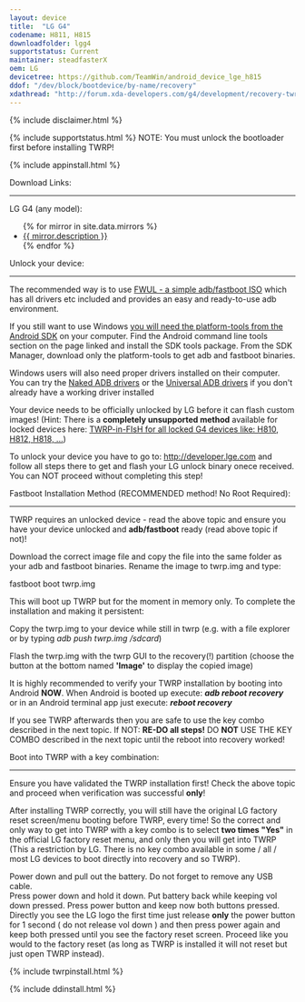 ```yaml
---
layout: device
title:  "LG G4"
codename: H811, H815
downloadfolder: lgg4
supportstatus: Current
maintainer: steadfasterX
oem: LG
devicetree: https://github.com/TeamWin/android_device_lge_h815
ddof: "/dev/block/bootdevice/by-name/recovery"
xdathread: "http://forum.xda-developers.com/g4/development/recovery-twrp-3-touch-recovery-t3442424"
---
```


{% include disclaimer.html %}

{% include supportstatus.html %}
NOTE: You must unlock the bootloader first before installing TWRP!

{% include appinstall.html %}

<div class='page-heading'>Download Links:</div>
<hr />
<p class="text">LG G4 (any model):</p>
<ul>
{% for mirror in site.data.mirrors %}
  <li>
    <a href="{{ mirror.baseurl }}lgg4">
      {{ mirror.description }}
    </a>
  </li>
{% endfor %}
</ul>

<div class='page-heading' id='unlock'>Unlock your device:</div>
<hr />
<p class="text">The recommended way is to use <a href="https://forum.xda-developers.com/android/software-hacking/live-iso-adb-fastboot-driver-issues-t3526755" target=_blank>FWUL - a simple adb/fastboot ISO</a> which has all drivers etc included and provides an easy and ready-to-use adb environment.</p>
<p class="text">If you still want to use Windows <a href="http://developer.android.com/sdk/index.html#linux-bundle-size">you will need the platform-tools from the Android SDK</a> on your computer. Find the Android command line tools section on the page linked and install the SDK tools package. From the SDK Manager, download only the platform-tools to get adb and fastboot binaries.</p>
<p class="text">Windows users will also need proper drivers installed on their computer. You can try the <a href="http://www.xda-developers.com/universal-naked-driver-solves-your-adb-driver-problems-on-windows/">Naked ADB drivers</a> or the <a href="http://www.koushikdutta.com/post/universal-adb-driver">Universal ADB drivers</a> if you don't already have a working driver installed</p>
<p class="text">Your device needs to be officially unlocked by LG before it can flash custom images! (Hint: There is a <b>completely unsupported method</b> available for locked devices here: <a href="https://forum.xda-developers.com/g4/development/locked-twrpinfish-locked-g4-devices-t3573048">TWRP-in-FIsH for all locked G4 devices like: H810, H812, H818, ...</a>)</p>
<p class="text">To unlock your device you have to go to: <a href="http://developer.lge.com/resource/mobile/RetrieveBootloader.dev" target=_blank>http://developer.lge.com</a> and follow all steps there to get and flash your LG unlock binary onece received. You can NOT proceed without completing this step!</p>

<div class='page-heading' id='fastboot-install'>Fastboot Installation Method (RECOMMENDED method! No Root Required):</div>
<hr />
<p class="text">TWRP requires an unlocked device - read the above topic and ensure you have your device unlocked and <b>adb/fastboot</b> ready (read above topic if not)!</p>
<p class="text">Download the correct image file and copy the file into the same folder as your adb and fastboot binaries. Rename the image to twrp.img and type:</p>
<p class="code">fastboot boot twrp.img</p>
<p class="text">This will boot up TWRP but for the moment in memory only. To complete the installation and making it persistent:</p>
<p class="text">Copy the twrp.img to your device while still in twrp (e.g. with a file explorer or by typing <i>adb push twrp.img /sdcard</i>)</p>
<p class="text">Flash the twrp.img with the twrp GUI to the recovery(!) partition (choose the button at the bottom named <b>'Image'</b> to display the copied image)</p>
<p class="text">It is highly recommended to verify your TWRP installation by booting into Android <b>NOW</b>. When Android is booted up execute: <i><b>adb reboot recovery</b></i><br />
or in an Android terminal app just execute: <i><b>reboot recovery</b></i></p>
<p class="text">If you see TWRP afterwards then you are safe to use the key combo described in the next topic. If NOT: <b>RE-DO all steps!</b> DO <b>NOT</b> USE THE KEY COMBO described in the next topic until the reboot into recovery worked!</p>

<div class='page-heading'>Boot into TWRP with a key combination:</div>
<hr />
<p class="text">Ensure you have validated the TWRP installation first! Check the above topic and proceed when verification was successful <b>only</b>!<p>
<p class="text">After installing TWRP correctly, you will still have the original LG factory reset screen/menu booting before TWRP, every time! So the correct and only way to get into TWRP with a key combo is to select <b>two times "Yes"</b> in the official LG factory reset menu, and only then you will get into TWRP (This a restriction by LG. There is no key combo available in some / all / most LG devices to boot directly into recovery and so TWRP).</p>
<p class="text">Power down and pull out the battery. Do not forget to remove any USB cable. <br />
Press power down and hold it down. Put battery back while keeping vol down pressed. Press power button and keep now both buttons pressed. Directly you see the LG logo the first time just release <b>only</b> the power button for 1 second ( do not release vol down ) and then press power again and keep both pressed until you see the factory reset screen. Proceed like you would to the factory reset (as long as TWRP is installed it will not reset but just open TWRP instead).


{% include twrpinstall.html %}

{% include ddinstall.html %}
